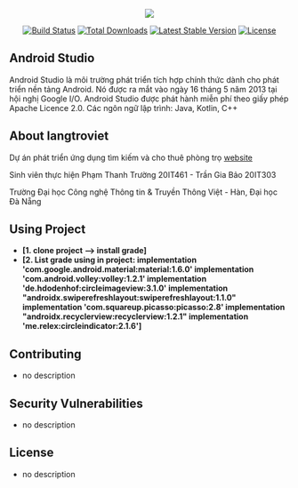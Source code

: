 <p align="center"><img src="https://developer.android.com/images/landing/android-logo.svg"></p>

<p align="center">
<a href="https://travis-ci.org/laravel/framework"><img src="https://travis-ci.org/laravel/framework.svg" alt="Build Status"></a>
<a href="https://packagist.org/packages/laravel/framework"><img src="https://poser.pugx.org/laravel/framework/d/total.svg" alt="Total Downloads"></a>
<a href="https://packagist.org/packages/laravel/framework"><img src="https://poser.pugx.org/laravel/framework/v/stable.svg" alt="Latest Stable Version"></a>
<a href="https://packagist.org/packages/laravel/framework"><img src="https://poser.pugx.org/laravel/framework/license.svg" alt="License"></a>
</p>

## Android Studio

Android Studio là môi trường phát triển tích hợp chính thức dành cho phát triển nền tảng Android. Nó được ra mắt vào ngày 16 tháng 5 năm 2013 tại hội nghị Google I/O.
Android Studio được phát hành miễn phí theo giấy phép Apache Licence 2.0.
Các ngôn ngữ lập trình: Java, Kotlin, C++

## About langtroviet

Dự án phát triển ứng dụng tìm kiếm và cho thuê phòng trọ [website](https://langtro.vn) 

Sinh viên thực hiện Phạm Thanh Trường 20IT461 - Trần Gia Bảo 20IT303

Trường Đại học Công nghệ Thông tin & Truyền Thông Việt - Hàn, Đại học Đà Nẵng

## Using Project
- **[1. clone project --> install grade]**
- **[2. List grade using in project: 
    implementation 'com.google.android.material:material:1.6.0'
    implementation 'com.android.volley:volley:1.2.1'
    implementation 'de.hdodenhof:circleimageview:3.1.0'
    implementation "androidx.swiperefreshlayout:swiperefreshlayout:1.1.0"
    implementation 'com.squareup.picasso:picasso:2.8'
    implementation "androidx.recyclerview:recyclerview:1.2.1"
    implementation 'me.relex:circleindicator:2.1.6']**
## Contributing
 - no description
## Security Vulnerabilities
 - no description
## License
 - no description
